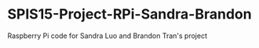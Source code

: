 # SPIS15-Project-RPi-Sandra-Brandon

Raspberry Pi code for Sandra Luo and Brandon Tran's project



